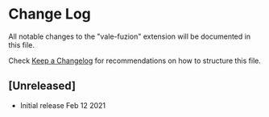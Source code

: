 # Change Log

All notable changes to the "vale-fuzion" extension will be documented in this file.

Check [Keep a Changelog](http://keepachangelog.com/) for recommendations on how to structure this file.

## [Unreleased]

- Initial release Feb 12 2021